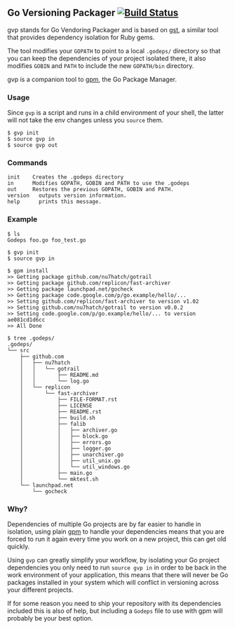 ## Go Versioning Packager [![Build Status](https://travis-ci.org/pote/gvp.png?branch=master)](https://travis-ci.org/pote/gvp)

gvp stands for Go Vendoring Packager and is based on [gst](http://github.com/tonchis/gst), a similar tool that provides dependency isolation for Ruby gems.

The tool modifies your `GOPATH` to point to a local `.godeps/` directory so that you can keep the dependencies of your project isolated there, it also modifies `GOBIN` and `PATH` to include the new `GOPATH/bin` directory.

gvp is a companion tool to [gpm](http://github.com/pote/gpm), the Go Package Manager.

### Usage

Since `gvp` is a script and runs in a child environment of your shell, the latter will not take the env changes unless you `source` them.

```shell
$ gvp init
$ source gvp in
$ source gvp out
```

### Commands

```shell
init    Creates the .godeps directory
in      Modifies GOPATH, GOBIN and PATH to use the .godeps
out     Restores the previous GOPATH, GOBIN and PATH.
version   outputs version information.
help      prints this message.
```

### Example

```
$ ls
Godeps foo.go foo_test.go

$ gvp init
$ source gvp in

$ gpm install
>> Getting package github.com/nu7hatch/gotrail
>> Getting package github.com/replicon/fast-archiver
>> Getting package launchpad.net/gocheck
>> Getting package code.google.com/p/go.example/hello/...
>> Setting github.com/replicon/fast-archiver to version v1.02
>> Setting github.com/nu7hatch/gotrail to version v0.0.2
>> Setting code.google.com/p/go.example/hello/... to version ae081cd1d6cc
>> All Done

$ tree .godeps/
.godeps/
└── src
    ├── github.com
    │   ├── nu7hatch
    │   │   └── gotrail
    │   │       ├── README.md
    │   │       └── log.go
    │   └── replicon
    │       └── fast-archiver
    │           ├── FILE-FORMAT.rst
    │           ├── LICENSE
    │           ├── README.rst
    │           ├── build.sh
    │           ├── falib
    │           │   ├── archiver.go
    │           │   ├── block.go
    │           │   ├── errors.go
    │           │   ├── logger.go
    │           │   ├── unarchiver.go
    │           │   ├── util_unix.go
    │           │   └── util_windows.go
    │           ├── main.go
    │           └── mktest.sh
    └── launchpad.net
        └── gocheck
```


### Why?

Dependencies of multiple Go projects are by far easier to handle in isolation, using plain [gpm](http://github.com/pote/gpm)
to handle your dependencies means that you are forced to run it again every time you work on a new project, this can get old
quickly.

Using `gvp` can greatly simplify your workflow, by isolating your Go project dependencies you only need to run `source gvp in`
in order to be back in the work environment of your application, this means that there will never be Go packages installed in
your system which will conflict in versioning across your different projects.

If for some reason you need to ship your repository with its dependencies included this is also of help, but including a
`Godeps` file to use with gpm will probably be your best option.
